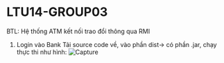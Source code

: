 # LTU14-GROUP03
BTL: Hệ thống ATM kết nối trao đổi thông qua RMI
1. Login vào Bank
Tải source code về, vào phần dist-> có phần .jar, chạy thực thi như hình:
![Capture](https://user-images.githubusercontent.com/24661746/65829866-0ff26a00-e2d4-11e9-9fc2-52db91b6c8da.PNG)
